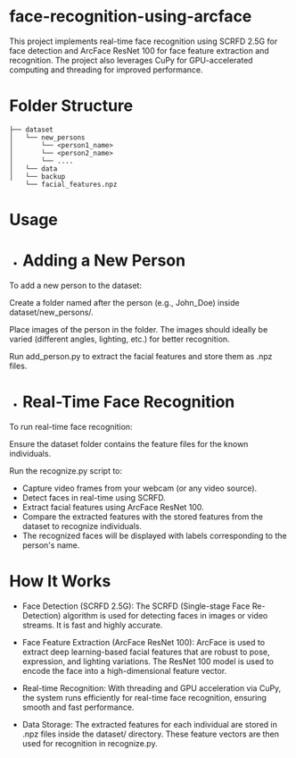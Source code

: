 # face-recognition-using-arcface
This project implements real-time face recognition using SCRFD 2.5G for face detection and ArcFace ResNet 100 for face feature extraction and recognition. The project also leverages CuPy for GPU-accelerated computing and threading for improved performance.

# Folder Structure
```
├── dataset
│   └── new_persons
│       └── <person1_name>
│       └── <person2_name>
│       └── ....
│   └── data
│   └── backup
    └── facial_features.npz
```

# Usage
- # Adding a New Person
To add a new person to the dataset:

Create a folder named after the person (e.g., John_Doe) inside dataset/new_persons/.

Place images of the person in the folder. The images should ideally be varied (different angles, lighting, etc.) for better recognition.

Run add_person.py to extract the facial features and store them as .npz files.

- # Real-Time Face Recognition
To run real-time face recognition:

Ensure the dataset folder contains the feature files for the known individuals.

Run the recognize.py script to:

- Capture video frames from your webcam (or any video source).
- Detect faces in real-time using SCRFD.
- Extract facial features using ArcFace ResNet 100.
- Compare the extracted features with the stored features from the dataset to recognize individuals.
- The recognized faces will be displayed with labels corresponding to the person's name.

# How It Works
- Face Detection (SCRFD 2.5G): The SCRFD (Single-stage Face Re-Detection) algorithm is used for detecting faces in images or video streams. It is fast and highly accurate.

- Face Feature Extraction (ArcFace ResNet 100): ArcFace is used to extract deep learning-based facial features that are robust to pose, expression, and lighting variations. The ResNet 100 model is used to encode the face into a high-dimensional feature vector.

- Real-time Recognition: With threading and GPU acceleration via CuPy, the system runs efficiently for real-time face recognition, ensuring smooth and fast performance.

- Data Storage: The extracted features for each individual are stored in .npz files inside the dataset/ directory. These feature vectors are then used for recognition in recognize.py.
